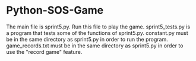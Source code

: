 # Python-SOS-Game

The main file is sprint5.py. Run this file to play the game. 
sprint5_tests.py is a program that tests some of the functions of sprint5.py.
constant.py must be in the same directory as sprint5.py in order to run the program.
game_records.txt must be in the same directory as sprint5.py in order to use the "record game" feature.

